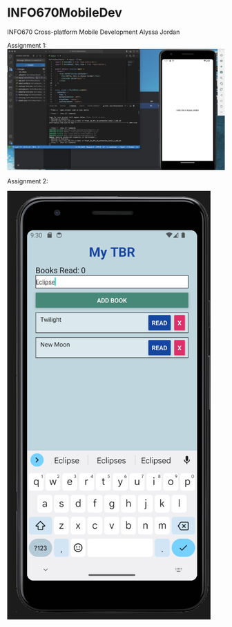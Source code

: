 # INFO670MobileDev
INFO670 Cross-platform Mobile Development
Alyssa Jordan

Assignment 1:
![alt text](https://github.com/alyssaaj/INFO670MobileDev/blob/a7577bb380320914aabb4fd05b37a5ff59d0fb92/MyFirstReactNative/Results.png?raw=true)

Assignment 2:

![alt text](https://github.com/alyssaaj/INFO670MobileDev/blob/5b6d728f2c50de1a351a9726176183e5b227027a/Assignment2/addbooks.png)
